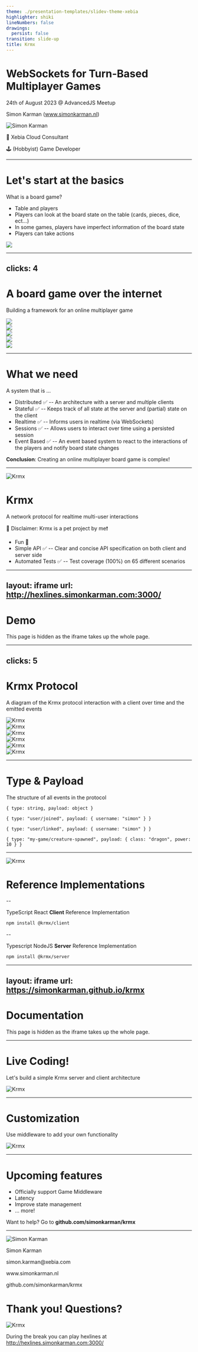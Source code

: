 ```yaml
---
theme: ./presentation-templates/slidev-theme-xebia
highlighter: shiki
lineNumbers: false
drawings:
  persist: false
transition: slide-up
title: Krmx
---
```


# WebSockets for Turn-Based Multiplayer Games
24th of August 2023 @ AdvancedJS Meetup

Simon Karman (www.simonkarman.nl)

<div class="flex gap-8">
<div class="w-24">
  <img alt="Simon Karman" src="assets/simonkarman.png" />
</div>
<div>

💼 Xebia Cloud Consultant 

🕹 (Hobbyist) Game Developer

</div>
</div>


<style>
.slidev-layout.cover h1 {
    margin-top: 4rem;
    max-width: 20rem;
    font-size: 1.5rem;
}
</style>

<!--
Verify: Clock in sight or timer on table!

Live coding of a simple turn-based game using a TypeScript NodeJS backend and a Typescript React frontend using the krmx library. Krmx is a custom WebSocket protocol specifically build for user-based applications such as turn based games with NodeJS backends and React frontends.

I work at Xebia as a Cloud Consultant. In my free time I'm a hobbyist game developer. I love boardgames and especially making them. Since I was a kid. During covid trying to combine cloud/internet with games. Resulted in some multiplayer games for a group of friends (b11 party) which was 'Mario Party'-ish.
-->

---

# Let's start at the basics
What is a board game?

- Table and players
- Players can look at the board state on the table (cards, pieces, dice, ect...)
- In some games, players have imperfect information of the board state
- Players can take actions

<img class="max-w-full mt-10" src="assets/boardgame.png" />

---
clicks: 4
---

# A board game over the internet
Building a framework for an online multiplayer game

<div v-if="$slidev.nav.clicks === 0"><img class="max-w-full mt-10" src="assets/boardgame-multiplayer-0.png" /></div>
<div v-if="$slidev.nav.clicks === 1"><img class="max-w-full mt-10" src="assets/boardgame-multiplayer-1.png" /></div>
<div v-if="$slidev.nav.clicks === 2"><img class="max-w-full mt-10" src="assets/boardgame-multiplayer-2.png" /></div>
<div v-if="$slidev.nav.clicks === 3"><img class="max-w-full mt-10" src="assets/boardgame-multiplayer-3.png" /></div>
<div v-if="$slidev.nav.clicks === 4"><img class="max-w-full mt-10" src="assets/boardgame-multiplayer-4.png" /></div>

---

# What we need
A system that is ...

<v-clicks class="text-md">

- Distributed ✅ -- An architecture with a server and multiple clients
- Stateful ✅ -- Keeps track of all state at the server and (partial) state on the client
- Realtime ✅ -- Informs users in realtime (via WebSockets)
- Sessions ✅ -- Allows users to interact over time using a persisted session
- Event Based ✅ -- An event based system to react to the interactions of the players and notify board state changes

</v-clicks>
<v-clicks class="text-md">

**Conclusion**: Creating an online multiplayer board game is complex!

</v-clicks>

---

<img class="float-right max-w-2/5 ml-5 -m-t-4" alt="Krmx" src="assets/krmx.png" />

# Krmx
A network protocol for realtime multi-user interactions

<v-clicks class="text-md">

<div class="my-12 text-lg w-full text-center">

🚨 Disclaimer: Krmx is a pet project by me❗

</div>

</v-clicks>
<v-clicks class="text-md">

- Fun 🎉
- Simple API ✅ -- Clear and concise API specification on both client and server side
- Automated Tests ✅ -- Test coverage (100%) on 65 different scenarios

</v-clicks>

<!--
Disclaimer points: Fun! & C# before & Tests!
-->

---
layout: iframe
url: http://hexlines.simonkarman.com:3000/
---

# Demo
This page is hidden as the iframe takes up the whole page.

---
clicks: 5
---

# Krmx Protocol
A diagram of the Krmx protocol interaction with a client over time and the emitted events

<div v-if="$slidev.nav.clicks === 0"><img class="max-w-2/3" alt="Krmx" src="assets/krmx-eventemitter-01.png" /></div>
<div v-if="$slidev.nav.clicks === 1"><img class="max-w-2/3" alt="Krmx" src="assets/krmx-eventemitter-02.png" /></div>
<div v-if="$slidev.nav.clicks === 2"><img class="max-w-2/3" alt="Krmx" src="assets/krmx-eventemitter-03.png" /></div>
<div v-if="$slidev.nav.clicks === 3"><img class="max-w-2/3" alt="Krmx" src="assets/krmx-eventemitter-04.png" /></div>
<div v-if="$slidev.nav.clicks === 4"><img class="max-w-2/3" alt="Krmx" src="assets/krmx-eventemitter-05.png" /></div>
<div v-if="$slidev.nav.clicks === 5"><img class="max-w-2/3" alt="Krmx" src="assets/krmx-eventemitter-06.png" /></div>


<!--
- Protocol
- Event Emitter
- Client and Server Side
- Store state at server
- Keeps track of user sessions
- WebSockets for realtime updates
-->

---

# Type & Payload
The structure of all events in the protocol

```json5 {1|3|5|7|all}
{ type: string, payload: object }

{ type: "user/joined", payload: { username: "simon" } }

{ type: "user/linked", payload: { username: "simon" } }

{ type: "my-game/creature-spawned", payload: { class: "dragon", power: 10 } }
```

---

<img class="float-right max-w-2/5 ml-5 -m-t-4" alt="Krmx" src="assets/krmx.png" />

# Reference Implementations
--

TypeScript React **Client** Reference Implementation

```bash
npm install @krmx/client
```

--

Typescript NodeJS **Server** Reference Implementation

```bash
npm install @krmx/server
```

---
layout: iframe
url: https://simonkarman.github.io/krmx
---

# Documentation
This page is hidden as the iframe takes up the whole page.

---

# Live Coding!
Let's build a simple Krmx server and client architecture

<img class="max-w-2/3" alt="Krmx" src="assets/krmx-eventemitter-05.png" />

---

# Customization
Use middleware to add your own functionality

<img class="max-w-2/5" alt="Krmx" src="assets/krmx-middleware.png" />

---

# Upcoming features

- Officially support Game Middleware
- Latency
- Improve state management
- ... more!

Want to help? Go to **github.com/simonkarman/krmx**

---

<div class="flex flex-col items-center float-right w-64">
  <img class="w-48" alt="Simon Karman" src="assets/simonkarman.png" />
  <p class="text-center font-bold">Simon Karman</p>
  <p class="text-center">simon.karman@xebia.com</p>
  <p class="text-center">www.simonkarman.nl</p>
  <p class="text-center">github.com/simonkarman/krmx</p>
</div>

# Thank you! Questions?

<img class="max-w-2/3" alt="Krmx" src="assets/krmx-eventemitter-05.png" />

<p class="max-w-2/3 text-sm">
  During the break you can play hexlines at
  <a target="_blank" href="http://hexlines.simonkarman.com:3000/">http://hexlines.simonkarman.com:3000/</a>
</p>
